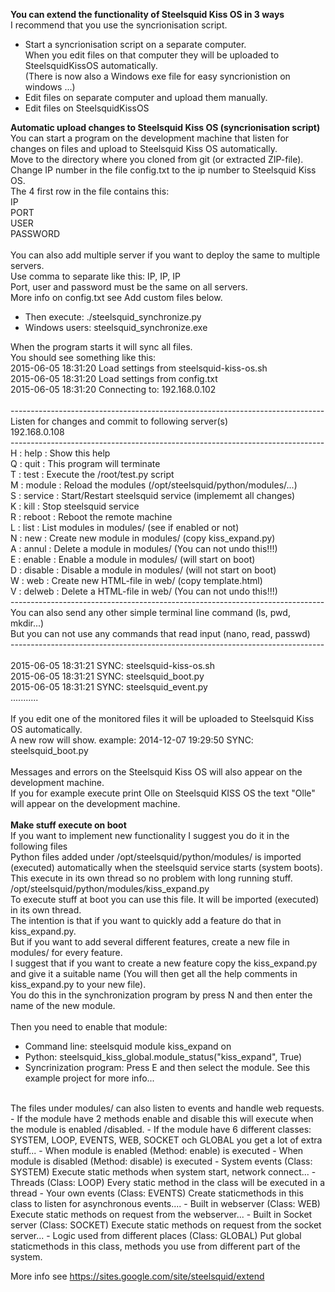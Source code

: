 <b>You can extend the functionality of Steelsquid Kiss OS in 3 ways</b>
<br>
I recommend that you use the syncrionisation script.
 - Start a syncrionisation script on a separate computer.<br>
   When you edit files on that computer they will be uploaded to SteelsquidKissOS automatically.<br>
   (There is now also a Windows exe file for easy syncrionistion on windows ...)
 - Edit files on separate computer and upload them manually.
 - Edit files on SteelsquidKissOS

<b>Automatic upload changes to Steelsquid Kiss OS (syncrionisation script)</b>
<br>
You can start a program on the development machine that listen for changes on files and upload to Steelsquid Kiss OS automatically.<br>
Move to the directory where you cloned from git (or extracted ZIP-file).<br>
Change IP number in the file config.txt to the ip number to Steelsquid Kiss OS.<br>
The 4 first row in the file contains this:<br>
IP<br>
PORT<br>
USER<br>
PASSWORD<br>
<br>
You can also add multiple server if you want to deploy the same to multiple servers.<br>
Use comma to separate like this: IP, IP, IP<br>
Port, user and password must be the same on all servers.<br>
More info on config.txt see Add custom files below.<br>

 - Then execute: ./steelsquid_synchronize.py
 - Windows users: steelsquid_synchronize.exe

When the program starts it will sync all files.<br>
You should see something like this:<br>
2015-06-05 18:31:20 Load settings from steelsquid-kiss-os.sh<br>
2015-06-05 18:31:20 Load settings from config.txt<br>
2015-06-05 18:31:20 Connecting to: 192.168.0.102<br>
<br>
------------------------------------------------------------------------------<br>
Listen for changes and commit to following server(s)<br>
192.168.0.108<br>
------------------------------------------------------------------------------<br>
 H : help    : Show this help<br>
 Q : quit    : This program will terminate<br>
 T : test    : Execute the /root/test.py script<br>
 M : module  : Reload the modules (/opt/steelsquid/python/modules/...)<br>
 S : service : Start/Restart steelsquid service (implememt all changes)<br>
 K : kill    : Stop steelsquid service<br>
 R : reboot  : Reboot the remote machine<br>
 L : list    : List modules in modules/ (see if enabled or not)<br>
 N : new     : Create new module in modules/ (copy kiss_expand.py)<br>
 A : annul   : Delete a module in modules/ (You can not undo this!!!)<br>
 E : enable  : Enable a module in modules/ (will start on boot)<br>
 D : disable : Disable a module in modules/ (will not start on boot)<br>
 W : web     : Create new HTML-file in web/ (copy template.html)<br>
 V : delweb  : Delete a HTML-file in web/ (You can not undo this!!!)<br>
------------------------------------------------------------------------------<br>
You can also send any other simple terminal line command (ls, pwd, mkdir...)<br>
But you can not use any commands that read input (nano, read, passwd)<br>
------------------------------------------------------------------------------<br>
<br>
2015-06-05 18:31:21 SYNC: steelsquid-kiss-os.sh<br>
2015-06-05 18:31:21 SYNC: steelsquid_boot.py<br>
2015-06-05 18:31:21 SYNC: steelsquid_event.py<br>
...........<br>
<br>
If you edit one of the monitored files it will be uploaded to Steelsquid Kiss OS automatically.<br>
A new row will show. example: 2014-12-07 19:29:50 SYNC: steelsquid_boot.py<br>
<br>
Messages and errors on the Steelsquid Kiss OS will also appear on the development machine.<br>
If you for example execute print Olle on Steelsquid KISS OS the text "Olle" will appear on the development machine.<br>
<br>
<b>Make stuff execute on boot</b><br>
If you want to implement new functionality I suggest you do it in the following files<br>
Python files added under /opt/steelsquid/python/modules/ is imported (executed) automatically when the steelsquid service starts (system boots).<br>
This execute in its own thread so no problem with long running stuff.<br>
/opt/steelsquid/python/modules/kiss_expand.py<br>
To execute stuff at boot you can use this file. It will be imported (executed) in its own thread.<br>
The intention is that if you want to quickly add a feature do that in kiss_expand.py.<br>
But if you want to add several different features, create a new file in modules/ for every feature.<br>
I suggest that if you want to create a new feature copy the kiss_expand.py and give it a suitable name (You will then get all the help comments in kiss_expand.py to your new file).<br>
You do this in the synchronization program by press N and then enter the name of the new module.<br>
<br>
Then you need to enable that module:<br>
 - Command line: steelsquid module kiss_expand on
 - Python: steelsquid_kiss_global.module_status("kiss_expand", True)
 - Syncrinization program: Press E and then select the module.
See this example project for more info...<br>
<br>
The files under modules/ can also listen to events and handle web requests.<br>
 - If the module have 2 methods enable and disable this will execute when the module is enabled /disabled.
 - If the module have 6 different classes: SYSTEM, LOOP, EVENTS, WEB, SOCKET och GLOBAL you get a lot of extra stuff...
 - When module is enabled (Method: enable) is executed
 - When module is disabled (Method: disable) is executed
 - System events (Class: SYSTEM)
   Execute static methods when system start, network connect...
 - Threads (Class: LOOP)
   Every static method in the class will be executed in a thread
 - Your own events (Class: EVENTS)
   Create staticmethods in this class to listen for asynchronous events....
 - Built in webserver (Class: WEB)
   Execute static methods on request from the webserver...
 - Built in Socket server (Class: SOCKET)
   Execute static methods on request from the socket server...
 - Logic used from different places (Class: GLOBAL)
   Put global staticmethods in this class, methods you use from different part of the system.

More info see https://sites.google.com/site/steelsquid/extend


